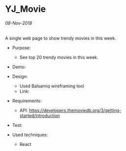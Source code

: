 # YJ_Movie

###### 08-Nov-2018
A single web page to show trendy movies in this week.

* Purpose:
  * See top 20 trendy movies in this week.
  
* Demo:
  
* Design:
  * Used Balsamiq wireframing tool
  * Link: 

* Requirements:
  * API: https://developers.themoviedb.org/3/getting-started/introduction
 
* Test:

* Used techniques: 
  * React
